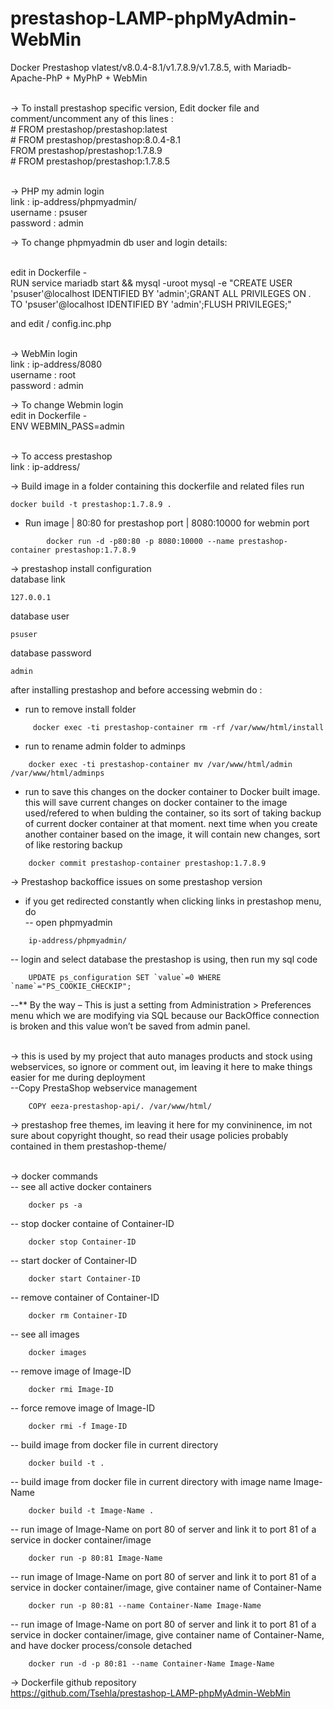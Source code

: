 # prestashop-LAMP-phpMyAdmin-WebMin
Docker Prestashop vlatest/v8.0.4-8.1/v1.7.8.9/v1.7.8.5, with Mariadb-Apache-PhP + MyPhP + WebMin <br><br>

-> To install prestashop specific version, Edit docker file and comment/uncomment any of this lines :<br>
    # FROM prestashop/prestashop:latest<br>
    # FROM prestashop/prestashop:8.0.4-8.1<br>
    FROM prestashop/prestashop:1.7.8.9<br>
    # FROM prestashop/prestashop:1.7.8.5<br><br>


-> PHP my admin login<br>
    link : ip-address/phpmyadmin/<br>
    username : psuser<br>
    password : admin<br>

-> To change phpmyadmin db user and login details: <br><br>

edit in Dockerfile - <br>
    RUN service mariadb start && mysql -uroot mysql -e "CREATE USER 'psuser'@localhost IDENTIFIED BY 'admin';GRANT ALL PRIVILEGES ON *.* TO 'psuser'@localhost IDENTIFIED BY 'admin';FLUSH PRIVILEGES;" <br>

and edit / config.inc.php<br><br>


-> WebMin login<br>
    link : ip-address/8080<br>
    username : root<br>
    password : admin<br>

-> To change Webmin login<br>
    edit in Dockerfile -<br>
    ENV WEBMIN_PASS=admin<br><br>

-> To access prestashop<br>
    link : ip-address/<br>

-> Build image
in a folder containing this dockerfile and related files run
```
docker build -t prestashop:1.7.8.9 .
```


- Run image | 80:80 for prestashop port | 8080:10000 for webmin port
```
        docker run -d -p80:80 -p 8080:10000 --name prestashop-container prestashop:1.7.8.9
```


-> prestashop install configuration<br>
database link
```
127.0.0.1
```
database user
```
psuser
```
database password
```
admin
```
after installing prestashop and before accessing webmin do :<br>

- run to remove install folder
```
     docker exec -ti prestashop-container rm -rf /var/www/html/install
```

- run to rename admin folder to adminps
```
    docker exec -ti prestashop-container mv /var/www/html/admin /var/www/html/adminps
```

- run to save this changes on the docker container to Docker built image. this will save current changes on docker container to the image used/refered to when bulding the container, so its sort of taking backup of current docker container at that moment. next time when you create another container based on the image, it will contain new changes, sort of like restoring backup 
```
    docker commit prestashop-container prestashop:1.7.8.9
```



-> Prestashop backoffice issues on some prestashop version<br>
- if you get redirected constantly when clicking links in prestashop menu, do<br>
-- open phpmyadmin
```
    ip-address/phpmyadmin/
```

-- login and select database the prestashop is using, then run my sql code
```
    UPDATE ps_configuration SET `value`=0 WHERE `name`="PS_COOKIE_CHECKIP";
```

--** By the way – This is just a setting from Administration > Preferences menu which we are modifying via SQL because our BackOffice connection is broken and this value won’t be saved from admin panel.<br><br>

-> this is used by my project that auto manages products and stock using webservices, so ignore or comment out, im leaving it here to make things easier for me during deployment<br>
    --Copy PrestaShop webservice management
```
    COPY eeza-prestashop-api/. /var/www/html/
```

-> prestashop free themes, im leaving it here for my convininence, im not sure about copyright thought, so read their usage policies probably contained in them
    prestashop-theme/<br><br>


-> docker commands<br>
    -- see all active docker containers
```
    docker ps -a
```

-- stop docker containe of Container-ID
```
    docker stop Container-ID
```

-- start docker of Container-ID
```
    docker start Container-ID
```

-- remove container of Container-ID
```
    docker rm Container-ID
```

-- see all images
```
    docker images
```

-- remove image of Image-ID
```
    docker rmi Image-ID
```

-- force remove image of Image-ID
```
    docker rmi -f Image-ID
```

-- build image from docker file in current directory
```
    docker build -t .
```

-- build image from docker file in current directory with image name Image-Name
```
    docker build -t Image-Name .
```

-- run image of Image-Name on port 80 of server and link it to port 81 of a service in docker container/image
```
    docker run -p 80:81 Image-Name
```

-- run image of Image-Name on port 80 of server and link it to port 81 of a service in docker container/image, give container name of Container-Name
```
    docker run -p 80:81 --name Container-Name Image-Name
```

-- run image of Image-Name on port 80 of server and link it to port 81 of a service in docker container/image, give container name of Container-Name, and have docker process/console detached
```
    docker run -d -p 80:81 --name Container-Name Image-Name
```


-> Dockerfile github repository<br>
    https://github.com/Tsehla/prestashop-LAMP-phpMyAdmin-WebMin<br>






